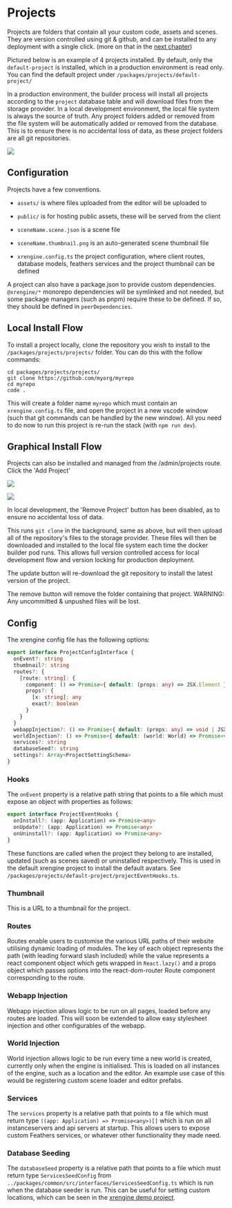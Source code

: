 # Projects

Projects are folders that contain all your custom code, assets and scenes. They
are version controlled using git & github, and can be installed to any deployment
with a single click. (more on that in the [next chapter](./02-editor-scenes-locations.md))

Pictured below is an example of 4 projects installed. By default, only the 
`default-project` is installed, which in a production environment is read only.
You can find the default project under `/packages/projects/default-project/`

In a production environment, the builder process will install all projects
according to the `project` database table and will download files from the
storage provider. In a local development environment, the local file system is
always the source of truth. Any project folders added or removed from the file
system will be automatically added or removed from the database. This is to
ensure there is no accidental loss of data, as these project folders are all git
repositories.

![](./images/projects-folder.png)

## Configuration

Projects have a few conventions.

- `assets/` is where files uploaded from the editor will be uploaded to

- `public/` is for hosting public assets, these will be served from the client

- `sceneName.scene.json` is a scene file

- `sceneName.thumbnail.png` is an auto-generated scene thumbnail file

- `xrengine.config.ts` the project configuration, where client routes, database 
  models, feathers services and the project thumbnail can be defined

A project can also have a package.json to provide custom dependencies.
`@xrengine/*` monorepo dependencies will be symlinked and not needed, but some
package managers (such as pnpm) require these to be defined. If so, they should
be defined in `peerDependencies`.

## Local Install Flow

To install a project locally, clone the repository you wish to install to the 
`/packages/projects/projects/` folder. You can do this with the follow commands:

```
cd packages/projects/projects/
git clone https://github.com/myorg/myrepo
cd myrepo 
code .
```

This will create a folder name `myrepo` which must contain an `xrengine.config.ts`
file, and open the project in a new vscode window (such that git commands can be 
handled by the new window). All you need to do now to run this project is re-run
the stack (with `npm run dev`).

## Graphical Install Flow

Projects can also be installed and managed from the /admin/projects route. Click
the 'Add Project' 

![](./images/projects-admin-install-new.png)

![](./images/projects-admin.png)

In local development, the 'Remove Project' button has been disabled, as to
ensure no accidental loss of data.

This runs `git clone` in the background, same as above, but will then upload all
of the repository's files to the storage provider. These files will then be 
downloaded and installed to the local file system each time the docker builder 
pod runs. This allows full version controlled access for local development flow
and version locking for production deployment.

The update button will re-download the git repository to install the latest 
version of the project.

The remove button will remove the folder containing that project. WARNING: Any 
uncommitted & unpushed files will be lost.

## Config

The xrengine config file has the following options:

```ts
export interface ProjectConfigInterface {
  onEvent?: string
  thumbnail?: string
  routes?: {
    [route: string]: {
      component: () => Promise<{ default: (props: any) => JSX.Element }>
      props?: {
        [x: string]: any
        exact?: boolean
      }
    }
  }
  webappInjection?: () => Promise<{ default: (props: any) => void | JSX.Element }>
  worldInjection?: () => Promise<{ default: (world: World) => Promise<void> }>
  services?: string
  databaseSeed?: string
  settings?: Array<ProjectSettingSchema>
}
```

### Hooks
The `onEvent` property is a relative path string that points to a file which 
must expose an object with properties as follows:

```ts
export interface ProjectEventHooks {
  onInstall?: (app: Application) => Promise<any>
  onUpdate?: (app: Application) => Promise<any>
  onUninstall?: (app: Application) => Promise<any>
}
```

These functions are called when the project they belong to are installed, 
updated (such as scenes saved) or uninstalled respectively. This is used in the 
default xrengine project to install the default avatars. 
See `/packages/projects/default-project/projectEventHooks.ts`.

### Thumbnail

This is a URL to a thumbnail for the project.

### Routes

Routes enable users to customise the various URL paths of their website 
utilising dynamic loading of modules. The key of each object represents the path 
(with leading forward slash included) while the value represents a react 
component object which gets wrapped in `React.lazy()` and a props object which 
passes options into the react-dom-router Route component corresponding to the route.

### Webapp Injection
Webapp injection allows logic to be run on all pages, loaded before any routes 
are loaded. This will soon be extended to allow easy stylesheet injection and 
other configurables of the webapp.

### World Injection

World injection allows logic to be run every time a new world is created, 
currently only when the engine is initialised. This is loaded on all instances 
of the engine, such as a location and the editor. An example use case of this 
would be registering custom scene loader and editor prefabs.

### Services

The `services` property is a relative path that points to a file which must 
return type `((app: Application) => Promise<any>)[]` which is run on all 
instanceservers and api servers at startup. This allows users to expose custom 
Feathers services, or whatever other functionality they made need.

### Database Seeding

The `databaseSeed` property is a relative path that points to a file which must 
return type `ServicesSeedConfig` from `../packages/common/src/interfaces/ServicesSeedConfig.ts`
which is run when the database seeder is run. This can be useful for setting 
custom locations, which can be seen in the 
[xrengine demo project](https://github.com/XRFoundation/demo-xrengine-project).
